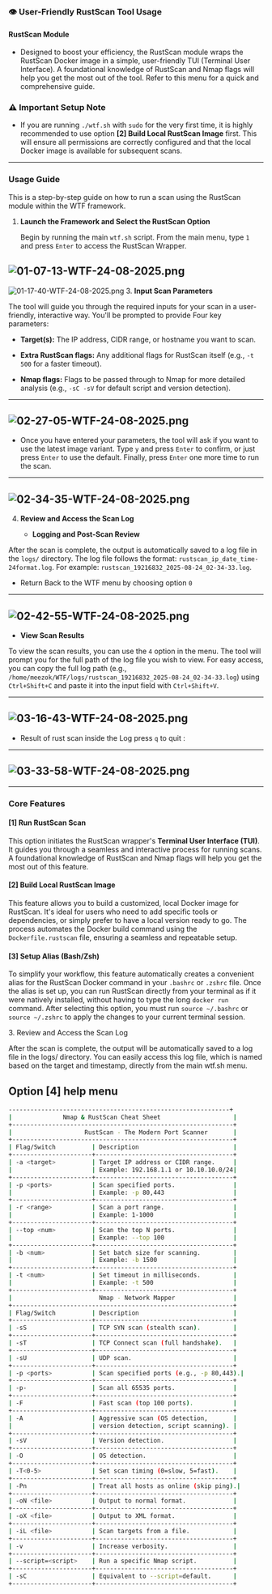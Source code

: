 
### 👁️ User-Friendly RustScan Tool Usage

#### RustScan Module

* Designed to boost your efficiency, the RustScan module wraps the RustScan Docker image in a simple, user-friendly TUI (Terminal User Interface). A foundational knowledge of RustScan and Nmap flags will help you get the most out of the tool. Refer to this menu for a quick and comprehensive guide.

### ⚠️ Important Setup Note

* If you are running `./wtf.sh` with `sudo` for the very first time, it is highly recommended to use option **\[2] Build Local RustScan Image** first. This will ensure all permissions are correctly configured and that the local Docker image is available for subsequent scans.

***

### Usage Guide

This is a step-by-step guide on how to run a scan using the RustScan module within the WTF framework.

1. **Launch the Framework and Select the RustScan Option**

   Begin by running the main `wtf.sh` script. From the main menu, type `1` and press `Enter` to access the RustScan Wrapper.

![01-07-13-WTF-24-08-2025.png](WTF-assets/01-07-13-WTF-24-08-2025.png)
----
![01-17-40-WTF-24-08-2025.png](WTF-assets/01-17-40-WTF-24-08-2025.png)
3. **Input Scan Parameters**

   The tool will guide you through the required inputs for your scan in a user-friendly, interactive way. You'll be prompted to provide Four key parameters:

   * **Target(s):** The IP address, CIDR range, or hostname you want to scan.

   * **Extra RustScan flags:** Any additional flags for RustScan itself (e.g., `-t 500` for a faster timeout).

   * **Nmap flags:** Flags to be passed through to Nmap for more detailed analysis (e.g., `-sC -sV` for default script and version detection).
----
  ![02-27-05-WTF-24-08-2025.png](WTF-assets/02-27-05-WTF-24-08-2025.png)
----
   * Once you have entered your parameters, the tool will ask if you want to use the latest image variant. Type `y` and press `Enter` to confirm, or just press `Enter` to use the default. Finally, press `Enter` one more time to run the scan.
----
   ![02-34-35-WTF-24-08-2025.png](WTF-assets/02-34-35-WTF-24-08-2025.png)
----

4. **Review and Access the Scan Log**

   * **Logging and Post-Scan Review**

  After the scan is complete, the output is automatically saved to a log file in the `logs/` directory. The log file follows the format: `rustscan_ip_date_time-24format.log`. For example: `rustscan_19216832_2025-08-24_02-34-33.log`.
  * Return Back to the WTF menu by choosing option `0`
----
![02-42-55-WTF-24-08-2025.png](WTF-assets/02-42-55-WTF-24-08-2025.png)
----
  * **View Scan Results**

  To view the scan results, you can use the `4` option in the menu. The tool will prompt you for the full path of the log file you wish to view. For easy access, you can copy the full log path (e.g., `/home/meezok/WTF/logs/rustscan_19216832_2025-08-24_02-34-33.log`) using `Ctrl+Shift+C` and paste it into the input field with `Ctrl+Shift+V`.

----
![03-16-43-WTF-24-08-2025.png](WTF-assets/03-16-43-WTF-24-08-2025.png)
----
* Result of rust scan inside the Log press `q` to quit :
----
![03-33-58-WTF-24-08-2025.png](WTF-assets/03-33-58-WTF-24-08-2025.png)
----

***

### Core Features

#### **\[1] Run RustScan Scan**

This option initiates the RustScan wrapper's **Terminal User Interface (TUI)**. It guides you through a seamless and interactive process for running scans. A foundational knowledge of RustScan and Nmap flags will help you get the most out of this feature.

#### **\[2] Build Local RustScan Image**

This feature allows you to build a customized, local Docker image for RustScan. It's ideal for users who need to add specific tools or dependencies, or simply prefer to have a local version ready to go. The process automates the Docker build command using the `Dockerfile.rustscan` file, ensuring a seamless and repeatable setup.

#### **\[3] Setup Alias (Bash/Zsh)**

To simplify your workflow, this feature automatically creates a convenient alias for the RustScan Docker command in your `.bashrc` or `.zshrc` file. Once the alias is set up, you can run RustScan directly from your terminal as if it were natively installed, without having to type the long `docker run` command. After selecting this option, you must run `source ~/.bashrc` or `source ~/.zshrc` to apply the changes to your current terminal session.



3\. Review and Access the Scan Log

After the scan is complete, the output will be automatically saved to a log file in the logs/ directory. You can easily access this log file, which is named based on the target and timestamp, directly from the main wtf.sh menu.

## **Option [4] help menu** 

```bash
-------------------------------------------------------------+
|              Nmap & RustScan Cheat Sheet                    |
+-------------------------------------------------------------+
|                    RustScan - The Modern Port Scanner       |
+-------------------------------------------------------------+
| Flag/Switch          | Description                          |
+----------------------+--------------------------------------+
| -a <target>          | Target IP address or CIDR range.     |
|                      | Example: 192.168.1.1 or 10.10.10.0/24|
+----------------------+--------------------------------------+
| -p <ports>           | Scan specified ports.                |
|                      | Example: -p 80,443                   |
+----------------------+--------------------------------------+
| -r <range>           | Scan a port range.                   |
|                      | Example: 1-1000                      |
+----------------------+--------------------------------------+
| --top <num>          | Scan the top N ports.                |
|                      | Example: --top 100                   |
+----------------------+--------------------------------------+
| -b <num>             | Set batch size for scanning.         |
|                      | Example: -b 1500                     |
+----------------------+--------------------------------------+
| -t <num>             | Set timeout in milliseconds.         |
|                      | Example: -t 500                      |
+----------------------+--------------------------------------+
|                        Nmap - Network Mapper                |
+-------------------------------------------------------------+
| Flag/Switch          | Description                          |
+----------------------+--------------------------------------+
| -sS                  | TCP SYN scan (stealth scan).         |
+----------------------+--------------------------------------+
| -sT                  | TCP Connect scan (full handshake).   |
+----------------------+--------------------------------------+
| -sU                  | UDP scan.                            |
+----------------------+--------------------------------------+
| -p <ports>           | Scan specified ports (e.g., -p 80,443).|
+----------------------+--------------------------------------+
| -p-                  | Scan all 65535 ports.                |
+----------------------+--------------------------------------+
| -F                   | Fast scan (top 100 ports).           |
+----------------------+--------------------------------------+
| -A                   | Aggressive scan (OS detection,       |
|                      | version detection, script scanning). |
+----------------------+--------------------------------------+
| -sV                  | Version detection.                   |
+----------------------+--------------------------------------+
| -O                   | OS detection.                        |
+----------------------+--------------------------------------+
| -T<0-5>              | Set scan timing (0=slow, 5=fast).    |
+----------------------+--------------------------------------+
| -Pn                  | Treat all hosts as online (skip ping).|
+----------------------+--------------------------------------+
| -oN <file>           | Output to normal format.             |
+----------------------+--------------------------------------+
| -oX <file>           | Output to XML format.                |
+----------------------+--------------------------------------+
| -iL <file>           | Scan targets from a file.            |
+----------------------+--------------------------------------+
| -v                   | Increase verbosity.                  |
+----------------------+--------------------------------------+
| --script=<script>    | Run a specific Nmap script.          |
+----------------------+--------------------------------------+
| -sC                  | Equivalent to --script=default.      |
+----------------------+--------------------------------------+

```
